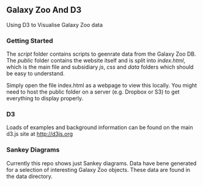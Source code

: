 ## Galaxy Zoo And D3

Using D3 to Visualise Galaxy Zoo data

### Getting Started

The _script_ folder contains scripts to geenrate data from the Galaxy Zoo DB.
The _public_ folder contains the website itself and is split into _index.html_, which is the main file and subsidiary _js_, _css_ and _data_ folders which should be easy to understand.

Simply open the file index.html as a webpage to view this locally. You might need to host the public folder on a server (e.g. Dropbox or S3) to get everything to display properly.

### D3

Loads of examples and background information can be found on the main d3.js site at http://d3js.org

### Sankey Diagrams

Currently this repo shows just Sankey diagrams. Data have bene generated for a selection of interesting Galaxy Zoo objects. These data are found in the data directory.
